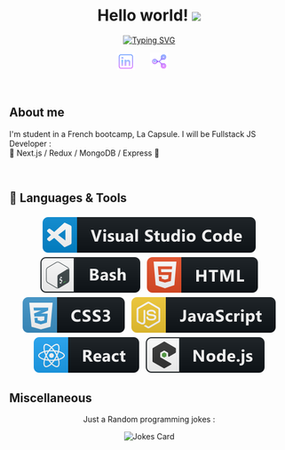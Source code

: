 <!-- Introduction -->
<h1 align="center">
Hello world!
  <img src="https://media.giphy.com/media/hvRJCLFzcasrR4ia7z/giphy.gif" width="28">
</h1>

<!-- Typing SVG by DenverCoder1 - https://github.com/DenverCoder1/readme-typing-svg -->
<p align="center">
 <a href="https://git.io/typing-svg"><img src="https://readme-typing-svg.demolab.com?font=Fira+Code&pause=1000&color=10DD33&center=true&vCenter=true&random=false&width=435&lines=I'm+Julien+BARRA;I'm+Fullstack+Developer" alt="Typing SVG" /></a>
</p>

<p align="center">
  <a href="https://www.linkedin.com/in/julien-barra/"><img width="32px" alt="Linkedin" title="Linkedin"  src="https://github.com/Greenystuff/Greenystuff/blob/main/Ressources/social_logo/linkedin_purple.png"/></a>
  &#8287;&#8287;&#8287;&#8287;&#8287;
  <a href="mailto:julien.barra89100@gmail.com"><img width="32px" alt="Email" title="Email" src="https://github.com/Greenystuff/Greenystuff/blob/main/Ressources/social_logo/email_purple.png"></a>
  &#8287;&#8287;&#8287;&#8287;&#8287;
</p>

<br/>

## About me

I'm student in a French bootcamp, La Capsule. I will be Fullstack JS Developer : <br>
🚀  Next.js / Redux / MongoDB / Express 🚀

<br>

## 🔧 Languages & Tools

<p align="center">
  <!-- Tools icons by @mikecodesdotnet :  https://github.com/MikeCodesDotNET/ColoredBadges -->
  <img src="https://github.com/Greenystuff/Greenystuff/blob/main/Ressources/languages_logo/visualstudio_logo.svg" alt="vscode" style="vertical-align:top; margin:4px">
  <img src="https://github.com/Greenystuff/Greenystuff/blob/main/Ressources/languages_logo/bash_logo.svg" alt="bash" style="vertical-align:top; margin:4px">
  <img src="https://github.com/Greenystuff/Greenystuff/blob/main/Ressources/languages_logo/html_logo.svg" alt="html" style="vertical-align:top; margin:4px">
  <img src="https://github.com/Greenystuff/Greenystuff/blob/main/Ressources/languages_logo/css3_logo.svg" alt="css3" style="vertical-align:top; margin:4px">
  <img src="https://github.com/Greenystuff/Greenystuff/blob/main/Ressources/languages_logo/js_logo.svg" alt="js" style="vertical-align:top; margin:4px">
  <img src="https://github.com/Greenystuff/Greenystuff/blob/main/Ressources/languages_logo/react_logo.svg" alt="react" style="vertical-align:top; margin:4px">
  <img src="https://github.com/Greenystuff/Greenystuff/blob/main/Ressources/languages_logo/nodejs_logo.svg" alt="nodejs" style="vertical-align:top; margin:4px">
  
</p>


## Miscellaneous

<!-- Random jokes by @ABSphreak : https://github.com/ABSphreak/readme-jokes -->
<p align="center">Just a Random programming jokes :</p>

<div align="center"><img src="https://readme-jokes.vercel.app/api" alt="Jokes Card" /></div>
